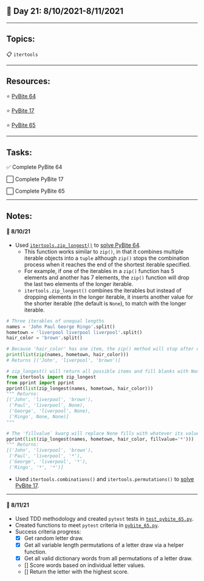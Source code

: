 ## :calendar: Day 21: 8/10/2021-8/11/2021

---

## Topics:

:clipboard: `itertools`

---

## Resources:

:star: [PyBite 64](https://codechalleng.es/bites/64/)

:star: [PyBite 17](https://codechalleng.es/bites/17/)

:star: [PyBite 65](https://codechalleng.es/bites/65/)

---

## Tasks:

:white_check_mark: Complete PyBite 64

:white_large_square: Complete PyBite 17

:white_large_square: Complete PyBite 65

---

## Notes:

#### :notebook: 8/10/21

- Used [`itertools.zip_longest()`](https://docs.python.org/3/library/itertools.html#itertools.zip_longest) to [solve PyBite 64](pybite_64.py).
    - This function works similar to `zip()`, in that it combines multiple iterable objects into a `tuple` although `zip()` stops the combination process when it reaches the end of the shortest iterable specified.
    - For example, if one of the iterables in a `zip()` function has 5 elements and another has 7 elements, the `zip()` function will drop the last two elements of the longer iterable.
    - `itertools.zip_longest()` combines the iterables but instead of dropping elements in the longer iterable, it inserts another value for the shorter iterable (the default is `None`), to match with the longer iterable.

```python
# Three iterables of unequal lengths
names = 'John Paul George Ringo'.split()
hometown = 'liverpool liverpool liverpool'.split()
hair_color = 'brown'.split()

# Because 'hair_color' has one item, the zip() method will stop after one item
print(list(zip(names, hometown, hair_color)))
# Returns [('John', 'liverpool', 'brown')]

# zip_longest() will return all possible items and fill blanks with None
from itertools import zip_longest
from pprint import pprint
pprint(list(zip_longest(names, hometown, hair_color)))
""" Returns:
[('John', 'liverpool', 'brown'),
 ('Paul', 'liverpool', None),
 ('George', 'liverpool', None),
 ('Ringo', None, None)]
"""

# The 'fillvalue` kwarg will replace None fills with whatever its value is
pprint(list(zip_longest(names, hometown, hair_color, fillvalue='*')))
""" Returns:
[('John', 'liverpool', 'brown'),
 ('Paul', 'liverpool', '*'),
 ('George', 'liverpool', '*'),
 ('Ringo', '*', '*')]
```

- Used `itertools.combinations()` and `itertools.permutations()` to [solve PyBite 17](pybite_17.py).

---

#### :notebook: 8/11/21

- Used TDD methodology and created `pytest` tests in [`test_pybite_65.py`](test_pybite_65.py).
- Created functions to meet `pytest` criteria in [`pybite_65.py`](pybite_65.py).
- Success criteria progress:
    - [X] Get random letter draw.
    - [X] Get all variable length permutations of a letter draw via a helper function.
    - [X] Get all valid dictionary words from all permutations of a letter draw.
    - [] Score words based on individual letter values.
    - [] Return the letter with the highest score.
